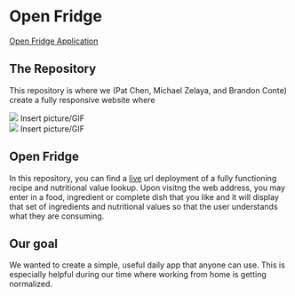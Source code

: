 # Open Fridge

<a href="">Open Fridge Application</a>

## The Repository

This repository is where we (Pat Chen, Michael Zelaya, and Brandon Conte) create a fully responsive website where 

<img src="./assets/images/demo.png"/> Insert picture/GIF 
<br>
<img src="./assets/images/demo.png"/> Insert picture/GIF

## Open Fridge

In this repository, you can find a <a href="">live</a> url deployment of a fully functioning recipe and nutritional value lookup. Upon visitng the web address, you may enter in a food, ingredient or complete dish that you like and it will display that set of ingredients and nutritional values so that the user understands what they are consuming.

## Our goal

We wanted to create a simple, useful daily app that anyone can use. This is especially helpful during our time where working from home is getting normalized.

